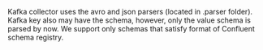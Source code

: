 Kafka collector uses the avro and json parsers (located in .parser folder). 
Kafka key also may have the schema, however, only the value schema is parsed by now. We support only schemas that satisfy format of Confluent schema registry. 